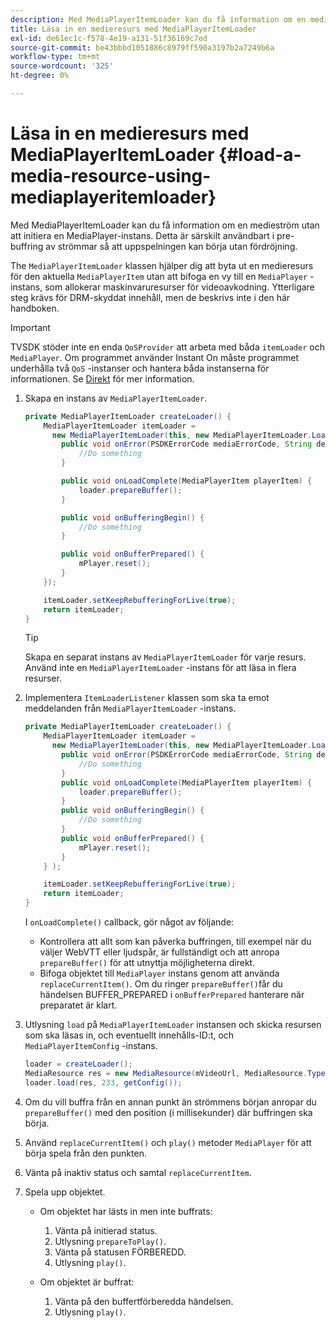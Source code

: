 ```yaml
---
description: Med MediaPlayerItemLoader kan du få information om en medieström utan att initiera en MediaPlayer-instans. Detta är särskilt användbart i pre-buffring av strömmar så att uppspelningen kan börja utan fördröjning.
title: Läsa in en medieresurs med MediaPlayerItemLoader
exl-id: de61ec1c-f578-4e19-a131-51f36169c7ed
source-git-commit: be43bbbd1051886c8979ff590a3197b2a7249b6a
workflow-type: tm+mt
source-wordcount: '325'
ht-degree: 0%

---
```


# Läsa in en medieresurs med MediaPlayerItemLoader {#load-a-media-resource-using-mediaplayeritemloader}

Med MediaPlayerItemLoader kan du få information om en medieström utan att initiera en MediaPlayer-instans. Detta är särskilt användbart i pre-buffring av strömmar så att uppspelningen kan börja utan fördröjning.

The `MediaPlayerItemLoader` klassen hjälper dig att byta ut en medieresurs för den aktuella `MediaPlayerItem` utan att bifoga en vy till en `MediaPlayer` -instans, som allokerar maskinvaruresurser för videoavkodning. Ytterligare steg krävs för DRM-skyddat innehåll, men de beskrivs inte i den här handboken.

>[!IMPORTANT]
>
>TVSDK stöder inte en enda `QoSProvider` att arbeta med båda `itemLoader` och `MediaPlayer`. Om programmet använder Instant On måste programmet underhålla två `QoS` -instanser och hantera båda instanserna för informationen. Se [Direkt](../../android-3x-content-playback-options-android2/buffering-configuration/android-3x-instant-on.md) för mer information.

1. Skapa en instans av `MediaPlayerItemLoader`.

   ```java
   private MediaPlayerItemLoader createLoader() { 
       MediaPlayerItemLoader itemLoader =   
         new MediaPlayerItemLoader(this, new MediaPlayerItemLoader.LoaderListener() { 
           public void onError(PSDKErrorCode mediaErrorCode, String description) { 
               //Do something 
           } 
   
           public void onLoadComplete(MediaPlayerItem playerItem) { 
               loader.prepareBuffer(); 
           } 
   
           public void onBufferingBegin() { 
               //Do something 
           } 
   
           public void onBufferPrepared() { 
               mPlayer.reset(); 
           }  
       }); 
   
       itemLoader.setKeepRebufferingForLive(true); 
       return itemLoader; 
   } 
   ```

   >[!TIP]
   >
   >Skapa en separat instans av `MediaPlayerItemLoader` för varje resurs. Använd inte en `MediaPlayerItemLoader` -instans för att läsa in flera resurser.

1. Implementera `ItemLoaderListener` klassen som ska ta emot meddelanden från `MediaPlayerItemLoader` -instans.

   ```java
   private MediaPlayerItemLoader createLoader() { 
       MediaPlayerItemLoader itemLoader =   
         new MediaPlayerItemLoader(this, new MediaPlayerItemLoader.LoaderListener() { 
           public void onError(PSDKErrorCode mediaErrorCode, String description) { 
               //Do something 
           } 
           public void onLoadComplete(MediaPlayerItem playerItem) { 
               loader.prepareBuffer(); 
           } 
           public void onBufferingBegin() { 
               //Do something 
           } 
           public void onBufferPrepared() { 
               mPlayer.reset(); 
           }  
       } ); 
   
       itemLoader.setKeepRebufferingForLive(true); 
       return itemLoader; 
   }
   ```

   I `onLoadComplete()` callback, gör något av följande:

   * Kontrollera att allt som kan påverka buffringen, till exempel när du väljer WebVTT eller ljudspår, är fullständigt och att anropa `prepareBuffer()` för att utnyttja möjligheterna direkt.
   * Bifoga objektet till `MediaPlayer` instans genom att använda `replaceCurrentItem()`.
   Om du ringer `prepareBuffer()`får du händelsen BUFFER_PREPARED i `onBufferPrepared` hanterare när preparatet är klart.
1. Utlysning `load` på `MediaPlayerItemLoader` instansen och skicka resursen som ska läsas in, och eventuellt innehålls-ID:t, och `MediaPlayerItemConfig` -instans.

   ```java
   loader = createLoader(); 
   MediaResource res = new MediaResource(mVideoUrl, MediaResource.Type.HLS, metadata); 
   loader.load(res, 233, getConfig());
   ```

1. Om du vill buffra från en annan punkt än strömmens början anropar du `prepareBuffer()` med den position (i millisekunder) där buffringen ska börja.
1. Använd `replaceCurrentItem()` och `play()` metoder `MediaPlayer` för att börja spela från den punkten.
1. Vänta på inaktiv status och samtal `replaceCurrentItem`.
1. Spela upp objektet.

   * Om objektet har lästs in men inte buffrats:

      1. Vänta på initierad status.
      1. Utlysning `prepareToPlay()`.
      1. Vänta på statusen FÖRBEREDD.
      1. Utlysning `play()`.
   * Om objektet är buffrat:

      1. Vänta på den buffertförberedda händelsen.
      1. Utlysning `play()`.
